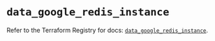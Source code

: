 # `data_google_redis_instance`

Refer to the Terraform Registry for docs: [`data_google_redis_instance`](https://registry.terraform.io/providers/hashicorp/google/6.41.0/docs/data-sources/redis_instance).
